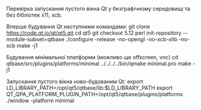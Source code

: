 Перевірка запускання пустого вікна Qt у безграфічному середовищі та без бібліотек x11, xcb.

Вперше будування Qt наступними командами:
    git clone https://code.qt.io/qt/qt5.git
    cd qt5
    git checkout 5.12
    perl init-repository --module-subset=qtbase
    ./configure -release -no-opengl -no-xcb-xlib -no-xcb
    make -j1

Будування мінімальної платформи (можливо ще offscreen, vnc)
    cd qtbase/src/plugins/platforms/minimal
    ../../../../bin/qmake minimal.pro
    make -j1

Запускання пустого вікна ново-будованим Qt:
    export LD_LIBRARY_PATH=/opt/qt5/qtbase/lib:$LD_LIBRARY_PATH
    export QT_QPA_PLATFORM_PLUGIN_PATH=/opt/qt5/qtbase/plugins/platforms
    ./window -platform minimal